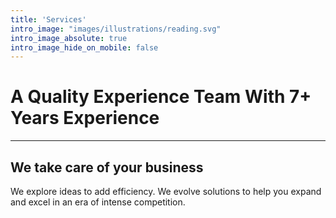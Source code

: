 ```yaml
---
title: 'Services'
intro_image: "images/illustrations/reading.svg"
intro_image_absolute: true
intro_image_hide_on_mobile: false
---
```


# A Quality Experience Team With 7+ Years Experience

---
We take care of your business
---

We explore ideas to add efficiency. We evolve solutions to help you expand and excel in an era of intense competition.